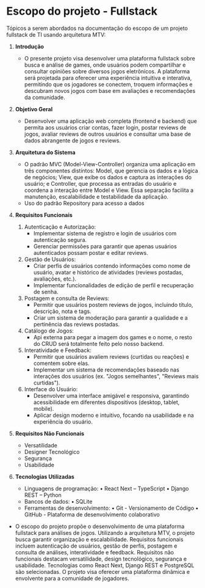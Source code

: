 # Escopo do projeto - Fullstack

Tópicos a serem abordados na documentação do escopo de um projeto fullstack de TI usando arquitetura MTV:

1. **Introdução**
    - O presente projeto visa desenvolver uma plataforma fullstack sobre busca e análise de games, onde usuários podem compartilhar e consultar opiniões sobre diversos jogos eletrônicos. A plataforma será projetada para oferecer uma experiência intuitiva e interativa, permitindo que os jogadores se conectem, troquem informações e descubram novos jogos com base em avaliações e recomendações da comunidade.
2. **Objetivo Geral**
     - Desenvolver uma aplicação web completa (frontend e backend) que permita aos usuários criar contas, fazer login, postar reviews de jogos, avaliar reviews de outros usuários e consultar uma base de dados abrangente de jogos e reviews.
4. **Arquitetura do Sistema**
    - O padrão MVC (Model-View-Controller) organiza uma aplicação em três componentes distintos: Model, que gerencia os dados e a lógica de negócios; View, que exibe os dados e captura as interações do usuário; e Controller, que processa as entradas do usuário e coordena a interação entre Model e View. Essa separação facilita a manutenção, escalabilidade e testabilidade da aplicação.
    - Uso do padrão Repository para acesso a dados
5. **Requisitos Funcionais**
    1. Autenticação e Autorização:
        - Implementar sistema de registro e login de usuários com autenticação segura.
        - Gerenciar permissões para garantir que apenas usuários autenticados possam postar e editar reviews.
    2. Gestão de Usuários:
        - Criar perfis de usuários contendo informações como nome de usuário, avatar e histórico de atividades (reviews postadas, avaliações, etc.).
        - Implementar funcionalidades de edição de perfil e recuperação de senha.
    3. Postagem e consulta de Reviews:
        - Permitir que usuários postem reviews de jogos, incluindo título, descrição, nota e tags.
        - Criar um sistema de moderação para garantir a qualidade e a pertinência das reviews postadas.
    4. Catálogo de Jogos:
        - Api externa para pegar a imagem dos games e o nome, o resto do CRUD será totalmente feito pelo nosso backend.
    5. Interatividade e Feedback:
        - Permitir que usuários avaliem reviews (curtidas ou reações) e comentem sobre elas.
        - Implementar um sistema de recomendações baseado nas interações dos usuários (ex. "Jogos semelhantes", "Reviews mais curtidas").
    6. Interface do Usuário:
        - Desenvolver uma interface amigável e responsiva, garantindo acessibilidade em diferentes dispositivos (desktop, tablet, mobile).
        - Aplicar design moderno e intuitivo, focando na usabilidade e na experiência do usuário.

7. **Requisitos Não Funcionais**
    - Versatilidade
    - Designer Tecnológico
    - Segurança
    - Usabilidade
8. **Tecnologias Utilizadas**
    - Linguagens de programação:
        •	React Next – TypeScript
        •	Django REST – Python
    - Bancos de dados:
        •	SQLite
    - Ferramentas de desenvolvimento:
        •	Git - Versionamento de Código
        •	GitHub - Plataforma de desenvolvimento colaborativo
      
- O escopo do projeto propõe o desenvolvimento de uma plataforma fullstack para análises de jogos. Utilizando a arquitetura MTV, o projeto busca garantir organização e escalabilidade. Requisitos funcionais incluem autenticação de usuários, gestão de perfis, postagem e consulta de análises, interatividade e feedback. Requisitos não funcionais destacam versatilidade, design tecnológico, segurança e usabilidade. Tecnologias como React Next, Django REST e PostgreSQL são selecionadas. O projeto visa oferecer uma plataforma dinâmica e envolvente para a comunidade de jogadores.
